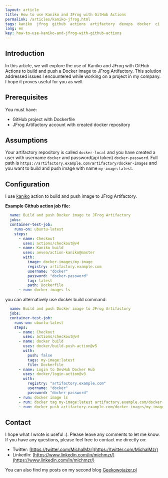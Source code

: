```yaml
---
layout: article
title: How to use Kaniko and JFrog with GitHub Actions
permalink: /articles/kaniko-jfrog.html
tags: kaniko  jfrog  github  actions  artifactory  devops  docker  ci  cd  github-actions
lang: en
key: how-to-use-kaniko-and-jfrog-with-github-actions
---
```


## Introduction

In this article, we will explore the use of Kaniko and JFrog with GitHub Actions to build and push a Docker image to JFrog Artifactory. This solution addressed issues I encountered while working on a project in my company. I hope it proves useful for you as well.
## Prerequisites

You must have:
- GitHub project with Dockerfile
- JFrog Artifactory account with created docker repository

## Assumptions
Your artifactory repository is called `docker-local` and you have created a user with username `docker` and password(api token) `docker-password`.
Full path is `https://artifactory.example.com/artifactory/docker-images` and you want to build and push image with name `my-image:latest`.

## Configuration

I use [kaniko](https://github.com/aevea/action-kaniko) action to build and push image to JFrog Artifactory.

**Example Github action job file:**

```yaml
  name: Build and push Docker image to JFrog Artifactory
  jobs:
  container-test-job:
    runs-on: ubuntu-latest
    steps:
      - name: Checkout
        uses: actions/checkout@v4
      - name: Kaniko build
        uses: aevea/action-kaniko@master
        with:
          image: docker-images/my-image
          registry: artifactory.example.com
          username: "docker"
          password: "docker-password"
          tag: latest
          path: Dockerfile
      - run: docker images ls
```

you can alternatively use docker build command:

```yaml
  name: Build and push Docker image to JFrog Artifactory
  jobs:
  container-test-job:
    runs-on: ubuntu-latest
    steps:
      - name: Checkout
        uses: actions/checkout@v4
      - name: docker build
        uses: docker/build-push-action@v5
        with:
          push: false
          tags: my-image:latest
          file: Dockerfile
      - name: Login to DevHub Docker Hub
        uses: docker/login-action@v3
        with:
          registry: "artifactory.example.com"
          username: "docker"
          password: "docker-password"
      - run: docker image ls
      - run: docker tag my-image:latest artifactory.example.com/docker-images/my-image:latest
      - run: docker push artifactory.example.com/docker-images/my-image:latest
```

## Contact
I hope what I wrote is useful :). Please leave any comments to let me know. If you have any questions, please feel free to contact me directly on:
- Twitter: [https://twitter.com/MichalMzr](https://twitter.com/MichalMzr)
- LinkedIn: [https://www.linkedin.com/in/michmzr/](https://www.linkedin.com/in/michmzr/)

You can also find my posts on my second blog [Geekowojażer.pl](https://www.geekowojazer.pl/)
